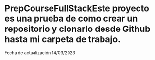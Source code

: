 # PrepCourseFullStackEste proyecto es una prueba de como crear un repositorio y clonarlo desde Github hasta mi carpeta de trabajo.

Fecha de actualización 14/03/2023
